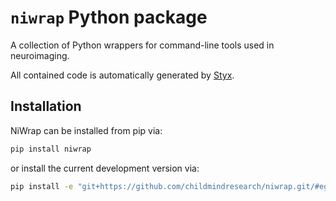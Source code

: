 # `niwrap` Python package

A collection of Python wrappers for command-line tools used in neuroimaging.

All contained code is automatically generated by [Styx](https://github.com/childmindresearch/styx).

<!-- START_PACKAGES_TABLE -->

<!-- END_PACKAGES_TABLE -->

## Installation

NiWrap can be installed from pip via:

```bash
pip install niwrap
```

or install the current development version via:

```bash
pip install -e "git+https://github.com/childmindresearch/niwrap.git/#egg=niwrap&subdirectory=python"
```
